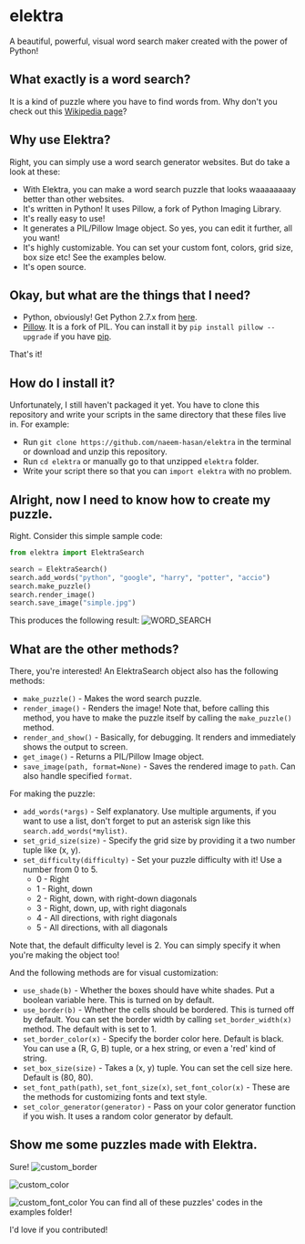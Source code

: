 # elektra
A beautiful, powerful, visual word search maker created with the power of Python!

## What exactly is a word search?
It is a kind of puzzle where you have to find words from. Why don't you check out this [Wikipedia page](https://en.wikipedia.org/wiki/Word_search)?

## Why use Elektra?
Right, you can simply use a word search generator websites. But do take a look at these:
* With Elektra, you can make a word search puzzle that looks waaaaaaaay better than other websites.
* It's written in Python! It uses Pillow, a fork of Python Imaging Library.
* It's really easy to use!
* It generates a PIL/Pillow Image object. So yes, you can edit it further, all you want!
* It's highly customizable. You can set your custom font, colors, grid size, box size etc! See the examples below.
* It's open source.

## Okay, but what are the things that I need?
* Python, obviously! Get Python 2.7.x from [here](https://www.python.org/downloads/).
* [Pillow](pillow.readthedocs.io/). It is a fork of PIL. You can install it by `pip install pillow --upgrade` if you have [pip](https://pypi.python.org/pypi/pip).

That's it!

## How do I install it?
Unfortunately, I still haven't packaged it yet. You have to clone this repository and write your scripts in the same directory that these files live in. For example:
* Run `git clone https://github.com/naeem-hasan/elektra` in the terminal or download and unzip this repository.
* Run `cd elektra` or manually go to that unzipped `elektra` folder.
* Write your script there so that you can `import elektra` with no problem.

## Alright, now I need to know how to create my puzzle.
Right. Consider this simple sample code:
```python
from elektra import ElektraSearch

search = ElektraSearch()
search.add_words("python", "google", "harry", "potter", "accio")
search.make_puzzle()
search.render_image()
search.save_image("simple.jpg")
```
This produces the following result:
![WORD_SEARCH](https://raw.githubusercontent.com/naeem-hasan/elektra/master/examples/simple.jpg)

## What are the other methods?
There, you're interested! An ElektraSearch object also has the following methods:
* `make_puzzle()` - Makes the word search puzzle.
* `render_image()` - Renders the image! Note that, before calling this method, you have to make the puzzle itself by calling the `make_puzzle()` method.
* `render_and_show()` - Basically, for debugging. It renders and immediately shows the output to screen.
* `get_image()` - Returns a PIL/Pillow Image object.
* `save_image(path, format=None)` - Saves the rendered image to `path`. Can also handle specified `format`.

For making the puzzle:
* `add_words(*args)` - Self explanatory. Use multiple arguments, if you want to use a list, don't forget to put an asterisk sign like this `search.add_words(*mylist)`.
* `set_grid_size(size)` - Specify the grid size by providing it a two number tuple like (x, y).
* `set_difficulty(difficulty)` - Set your puzzle difficulty with it! Use a number from 0 to 5.
  * 0 - Right
  * 1 - Right, down
  * 2 - Right, down, with right-down diagonals
  * 3 - Right, down, up, with right diagonals
  * 4 - All directions, with right diagonals
  * 5 - All directions, with all diagonals

Note that, the default difficulty level is 2. You can simply specify it when you're making the object too!

And the following methods are for visual customization:
* `use_shade(b)` - Whether the boxes should have white shades. Put a boolean variable here. This is turned on by default.
* `use_border(b)` - Whether the cells should be bordered. This is turned off by default. You can set the border width by calling `set_border_width(x)` method. The default with is set to 1.
* `set_border_color(x)` - Specify the border color here. Default is black. You can use a (R, G, B) tuple, or a hex string, or even a 'red' kind of string.
* `set_box_size(size)` - Takes a (x, y) tuple. You can set the cell size here. Default is (80, 80).
* `set_font_path(path)`, `set_font_size(x)`, `set_font_color(x)` - These are the methods for customizing fonts and text style.
* `set_color_generator(generator)` - Pass on your color generator function if you wish. It uses a random color generator by default.

## Show me some puzzles made with Elektra.
Sure!
![custom_border](https://raw.githubusercontent.com/naeem-hasan/elektra/master/examples/with_border.jpg)

![custom_color](https://raw.githubusercontent.com/naeem-hasan/elektra/master/examples/colors.jpg)

![custom_font_color](https://raw.githubusercontent.com/naeem-hasan/elektra/master/examples/font_color.jpg)
You can find all of these puzzles' codes in the examples folder!

I'd love if you contributed!
